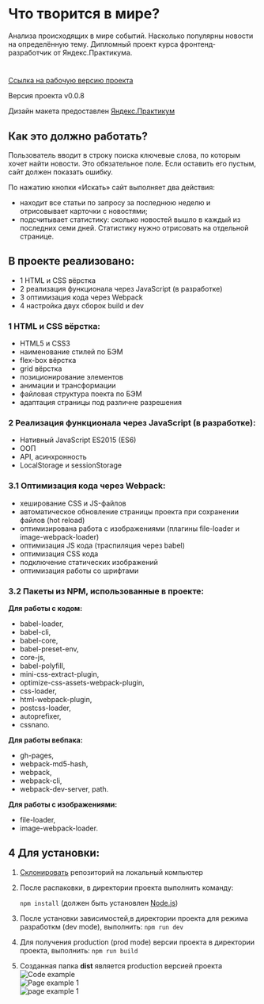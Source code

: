 # Что творится в мире?
Анализа происходящих в мире событий. Насколько популярны новости на определённую тему. Дипломный проект курса фронтенд-разработчик от Яндекс.Практикума.
#

[Ссылка на рабочую версию проекта](https://rodin-anatoliy.github.io/news_analyzer/)

Версия проекта v0.0.8

Дизайн макета предоставлен [Яндекс.Практикум](https://praktikum.yandex.ru/)

## Как это должно работать?

Пользователь вводит в строку поиска ключевые слова, по которым хочет найти новости. Это обязательное поле. Если оставить его пустым, сайт должен показать ошибку.

По нажатию кнопки «Искать» сайт выполняет два действия:

- находит все статьи по запросу за последнюю неделю и отрисовывает карточки с новостями;
- подсчитывает статистику: сколько новостей вышло в каждый из последних семи дней. Статистику нужно отрисовать на отдельной странице.

## В проекте реализовано:
- 1 HTML и СSS вёрстка
- 2 реализация функционала через JavaScript (в разработке)
- 3 оптимизация кода через Webpack
- 4 настройка двух сборок build и dev

### 1 HTML и СSS вёрстка:
- HTML5 и СSS3
- наименование стилей по БЭМ
- flex-box вёрстка
- grid вёрстка
- позиционирование элементов
- анимации и трансформации
- файловая структура поекта по БЭМ
- адаптация страницы под различне разрешения

### 2 Реализация функционала через JavaScript (в разработке):
- Нативный JavaScript ES2015 (ES6)
- ООП
- API, асинхронность
- LocalStorage и sessionStorage

### 3.1 Оптимизация кода через Webpack:
- хеширование CSS и JS-файлов
- автоматическое обновление страницы проекта при сохранении файлов (hot reload)
- оптимизирована работа с изображениями (плагины file-loader и image-webpack-loader)
- оптимизация JS кода (траспиляция через babel)
- оптимизация CSS кода
- подключение статических изображений
- оптимизация работы со шрифтами

### 3.2 Пакеты из NPM, использованные в проекте:

**Для работы с кодом:**
- babel-loader,
- babel-cli,
- babel-core,
- babel-preset-env,
- core-js,
- babel-polyfill,
- mini-css-extract-plugin,
- optimize-css-assets-webpack-plugin,
- css-loader,
- html-webpack-plugin,
- postcss-loader,
- autoprefixer,
- cssnano.

**Для работы вебпака:**
- gh-pages,
- webpack-md5-hash,
- webpack,
- webpack-cli,
- webpack-dev-server,
path.

**Для работы с изображениями:**
- file-loader,
- image-webpack-loader.

## 4 Для установки:
1. [Склонировать](https://git-scm.com/book/ru/v2/Appendix-C%3A-%D0%9A%D0%BE%D0%BC%D0%B0%D0%BD%D0%B4%D1%8B-Git-%D0%9A%D0%BB%D0%BE%D0%BD%D0%B8%D1%80%D0%BE%D0%B2%D0%B0%D0%BD%D0%B8%D0%B5-%D0%B8-%D1%81%D0%BE%D0%B7%D0%B4%D0%B0%D0%BD%D0%B8%D0%B5-%D1%80%D0%B5%D0%BF%D0%BE%D0%B7%D0%B8%D1%82%D0%BE%D1%80%D0%B8%D0%B5%D0%B2) репозиторий на локальный компьютер
1. После распаковки, в директории проекта выполнить команду: 

    ```npm install``` 
(должен быть установлен [Node.js](https://nodejs.org/en/))
2. После установки зависимостей,в директории проекта для режима разработкм (dev mode), выполнить:
    ```npm run dev```
3. Для получения production (prod mode) версии проекта в директории проекта, выполнить:
    ```npm run build```
4. Созданная папка **dist** является production версией проекта  
![Code example](https://bitbucket.org/cupcakedev/cupcake-injection-npm/src/master/images/code_example.png)​  
![Page example 1](https://bitbucket.org/cupcakedev/cupcake-injection-npm/src/master/images/page_example_1.png "Page example 1")​  
![page example 1](https://bitbucket.org/cupcakedev/cupcake-injection-npm/src/master/images/page_example_2.png "page example 2")​  
